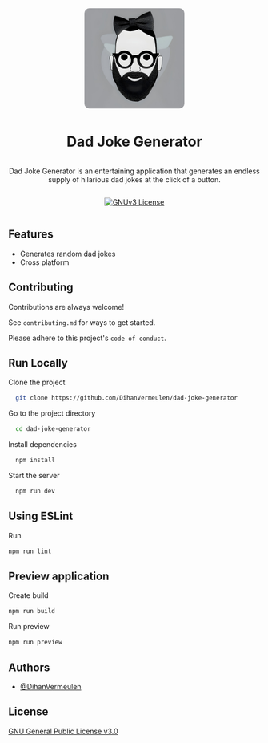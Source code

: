<header style="display:flex; flex-direction: column; align-items:center; margin-bottom: 10px;">
 <img style="border-radius: 10px; margin-bottom: 10px;" src="./public/icons/512x512.png" alt="Logo" width="200" height="200">

# Dad Joke Generator

<p>Dad Joke Generator is an entertaining application that generates an endless supply of hilarious dad jokes at the click of a button.</p>

[![GNUv3 License](https://img.shields.io/badge/License-GNU%20v3-yellow.svg)](https://opensource.org/licenses/)

</header>

## Features

- Generates random dad jokes
- Cross platform

## Contributing

Contributions are always welcome!

See `contributing.md` for ways to get started.

Please adhere to this project's `code of conduct`.

## Run Locally

Clone the project

```bash
  git clone https://github.com/DihanVermeulen/dad-joke-generator
```

Go to the project directory

```bash
  cd dad-joke-generator
```

Install dependencies

```bash
  npm install
```

Start the server

```bash
  npm run dev
```

## Using ESLint

Run

```bash
npm run lint
```

## Preview application

Create build

```bash
npm run build
```

Run preview

```bash
npm run preview
```

## Authors

- [@DihanVermeulen](https://github.com/DihanVermeulen)

## License

[GNU General Public License v3.0](https://choosealicense.com/licenses/gpl-3.0/)
